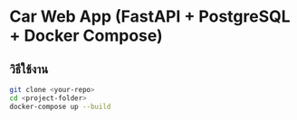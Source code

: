 # Car Web App (FastAPI + PostgreSQL + Docker Compose)

## วิธีใช้งาน

```bash
git clone <your-repo>
cd <project-folder>
docker-compose up --build
